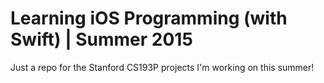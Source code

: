 # Learning iOS Programming (with Swift) | Summer 2015
Just a repo for the Stanford CS193P projects I'm working on this summer!
